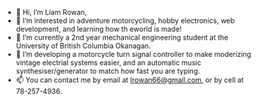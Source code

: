 - 👋 Hi, I’m Liam Rowan,
- 👀 I’m interested in adventure motorcycling, hobby electronics, web development, and learning how th eworld is made!
- 🌱 I’m currently a 2nd year mechanical engineering student at the University of British Columbia Okanagan.
- 💞 I’m developing a motorcycle turn signal controller to make moderizing vintage electrial systems easier, and an
      automatic music synthesiser/generator to match how fast you are typing.
- 📫 You can contact me by email at lrowan66@gmail.com, or by cell at 78-257-4936.

<!---
lrowan66/lrowan66 is a ✨ special ✨ repository because its `README.md` (this file) appears on your GitHub profile.
You can click the Preview link to take a look at your changes.
--->
